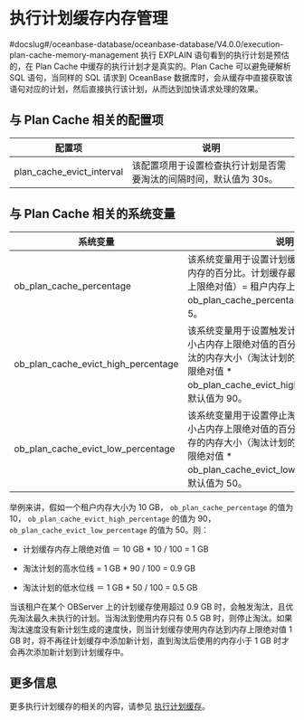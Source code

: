 # 执行计划缓存内存管理
#docslug#/oceanbase-database/oceanbase-database/V4.0.0/execution-plan-cache-memory-management
执行 EXPLAIN 语句看到的执行计划是预估的，在 Plan Cache 中缓存的执行计划才是真实的。Plan Cache 可以避免硬解析 SQL 语句，当同样的 SQL 请求到 OceanBase 数据库时，会从缓存中直接获取该语句对应的计划，然后直接执行该计划，从而达到加快请求处理的效果。

## 与 Plan Cache 相关的配置项

|            配置项            |                 说明                  |
|---------------------------|-------------------------------------|
| plan_cache_evict_interval | 该配置项用于设置检查执行计划是否需要淘汰的间隔时间，默认值为 30s。 |

## 与 Plan Cache 相关的系统变量

|                系统变量                 |                                                            说明                                                             |
|-------------------------------------|---------------------------------------------------------------------------------------------------------------------------|
| ob_plan_cache_percentage            | 该系统变量用于设置计划缓存可使用内存占租户内存的百分比。计划缓存最多可使用内存（内存上限绝对值）= 租户内存上限 \* ob_plan_cache_percentage/100，默认值为 5。                          |
| ob_plan_cache_evict_high_percentage | 该系统变量用于设置触发计划缓存淘汰的内存大小占内存上限绝对值的百分比。触发计划缓存淘汰的内存大小（淘汰计划的高水位线） = 内存上限绝对值 \* ob_plan_cache_evict_high_percentage/100，默认值为 90。 |
| ob_plan_cache_evict_low_percentage  | 该系统变量用于设置停止淘汰计划缓存的内存大小占内存上限绝对值的百分比。停止淘汰计划缓存的内存大小（淘汰计划的低水位线）= 内存上限绝对值 \* ob_plan_cache_evict_low_percentage/100，默认值为 50。                         |

举例来讲，假如一个租户内存大小为 10 GB， `ob_plan_cache_percentage` 的值为 10， `ob_plan_cache_evict_high_percentage` 的值为 90， `ob_plan_cache_evict_low_percentage` 的值为 50。则：

* 计划缓存内存上限绝对值 ＝ 10 GB \* 10 / 100 = 1 GB

* 淘汰计划的高水位线 = 1 GB \* 90 / 100 = 0.9 GB

* 淘汰计划的低水位线 ＝ 1 GB \* 50 / 100 = 0.5 GB

当该租户在某个 OBServer 上的计划缓存使用超过 0.9 GB 时，会触发淘汰，且优先淘汰最久未执行的计划。当淘汰到使用内存只有 0.5 GB 时，则停止淘汰。如果淘汰速度没有新计划生成的速度快，则当计划缓存使用内存达到内存上限绝对值 1 GB 时，将不再往计划缓存中添加新计划，直到淘汰后使用的内存小于 1 GB 时才会再次添加新计划到计划缓存中。

## 更多信息

更多执行计划缓存的相关的内容，请参见 [执行计划缓存](../../9.performance-tuning-guide/5.sql-optimization/2.sql-execution-plan/3.execution-plan-cache.md)。
